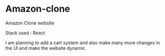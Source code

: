 # Amazon-clone


Amazon Clone website

Stack used : React

I am planning to add a cart system and also make many more changes in the UI and make the website dynamic.


